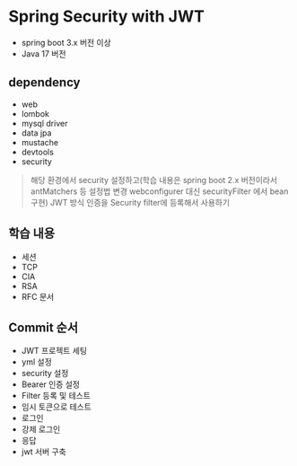 # Spring Security with JWT

- spring boot 3.x 버전 이상
- Java 17 버전

## dependency
- web
- lombok
- mysql driver
- data jpa
- mustache
- devtools
- security

> 해당 환경에서 security 설정하고(학습 내용은 spring boot 2.x 버전이라서 antMatchers 등 설정법 변경 webconfigurer 대신 securityFilter 에서 bean 구현) JWT 방식 인증을 Security filter에 등록해서 사용하기

## 학습 내용
- 세션
- TCP
- CIA
- RSA
- RFC 문서

## Commit 순서
- JWT 프로젝트 세팅
- yml 설정
- security 설정
- Bearer 인증 설정
- Filter 등록 및 테스트
- 임시 토큰으로 테스트
- 로그인
- 강제 로그인
- 응답
- jwt 서버 구축

